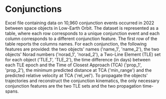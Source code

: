 # Conjunctions
Excel file containing data on 10,960 conjunction events occurred in 2022 between space objects in Low-Earth Orbit. The dataset is represented as a table, where each row corresponds to a unique conjunction event and each column corresponds to a different conjunction feature. The first row of the table reports the columns names. For each conjunction, the following features are provided: the two objects' names ('name_1', 'name_2'), the two objects' Norad numbers ('norad_1', 'norad_2'), a Two-Line Element (TLE) set for each object ('TLE_1', 'TLE_2'), the time difference (in days) between each TLE epoch and the Time of Closest Approach (TCA) ('prop_1', 'prop_2'), the minimum predicted distance at TCA ('min_range') and the predicted relative velocity at TCA ('rel_vel'). To propagate the objects' trajectories and reconstruct the conjunction kinematics, the only necessary conjunction features are the two TLE sets and the two propagation time-spans.
